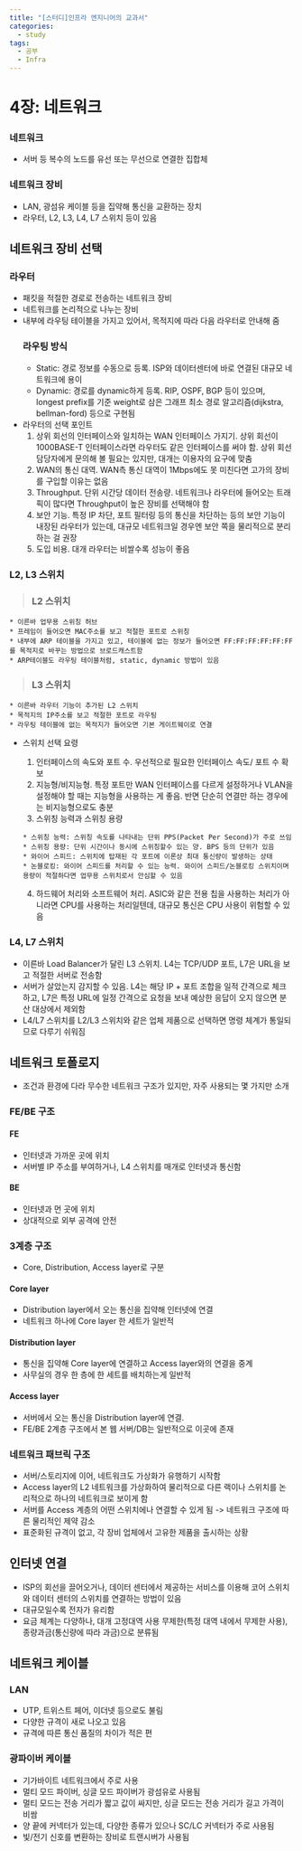 ```yaml
---
title: "[스터디]인프라 엔지니어의 교과서"
categories:
  - study
tags:
  - 공부
  - Infra
---
```

# 4장: 네트워크
### 네트워크
* 서버 등 복수의 노드를 유선 또는 무선으로 연결한 집합체
### 네트워크 장비
* LAN, 광섬유 케이블 등을 집약해 통신을 교환하는 장치
* 라우터, L2, L3, L4, L7 스위치 등이 있음

## 네트워크 장비 선택
### 라우터
* 패킷을 적절한 경로로 전송하는 네트워크 장비
* 네트워크를 논리적으로 나누는 장비
* 내부에 라우팅 테이블을 가지고 있어서, 목적지에 따라 다음 라우터로 안내해 줌
    ### 라우팅 방식
    * Static: 경로 정보를 수동으로 등록. ISP와 데이터센터에 바로 연결된 대규모 네트워크에 용이
    * Dynamic: 경로를 dynamic하게 등록. RIP, OSPF, BGP 등이 있으며, longest prefix를 기준 weight로 삼은 그래프 최소 경로 알고리즘(dijkstra, bellman-ford) 등으로 구현됨
* 라우터의 선택 포인트
    1. 상위 회선의 인터페이스와 일치하는 WAN 인터페이스 가지기. 상위 회선이 1000BASE-T 인터페이스라면 라우터도 같은 인터페이스를 써야 함. 상위 회선 담당자에게 문의해 볼 필요는 있지만, 대개는 이용자의 요구에 맞춤
    2. WAN의 통신 대역. WAN측 통신 대역이 1Mbps에도 못 미친다면 고가의 장비를 구입할 이유는 없음
    3. Throughput. 단위 시간당 데이터 전송량. 네트워크나 라우터에 들어오는 트래픽이 많다면 Throughput이 높은 장비를 선택해야 함
    4. 보안 기능. 특정 IP 차단, 포트 필터링 등의 통신을 차단하는 등의 보안 기능이 내장된 라우터가 있는데, 대규모 네트워크일 경우엔 보안 쪽을 물리적으로 분리하는 걸 권장
    5. 도입 비용. 대개 라우터는 비쌀수록 성능이 좋음

### L2, L3 스위치
>### L2 스위치
    * 이른바 업무용 스위칭 허브
    * 프레임이 들어오면 MAC주소를 보고 적절한 포트로 스위칭
    * 내부에 ARP 테이블을 가지고 있고, 테이블에 없는 정보가 들어오면 FF:FF:FF:FF:FF:FF를 목적지로 바꾸는 방법으로 브로드캐스트함
    * ARP테이블도 라우팅 테이블처럼, static, dynamic 방법이 있음
>### L3 스위치
    * 이른바 라우터 기능이 추가된 L2 스위치
    * 목적지의 IP주소를 보고 적절한 포트로 라우팅
    * 라우팅 테이블에 없는 목적지가 들어오면 기본 게이트웨이로 연결
* 스위치 선택 요령
    1. 인터페이스의 속도와 포트 수. 우선적으로 필요한 인터페이스 속도/ 포트 수 확보
    2. 지능형/비지능형. 특정 포트만 WAN 인터페이스를 다르게 설정하거나 VLAN을 설정해야 할 때는 지능형을 사용하는 게 좋음. 반면 단순히 연결만 하는 경우에는 비지능형으로도 충분
    3. 스위칭 능력과 스위칭 용량
      
      * 스위칭 능력: 스위칭 속도를 나타내는 단위 PPS(Packet Per Second)가 주로 쓰임
      * 스위칭 용량: 단위 시간이나 동시에 스위칭할수 있는 양. BPS 등의 단위가 있음
      * 와이어 스피드: 스위치에 탑재된 각 포트에 이론상 최대 통신량이 발생하는 상태
      * 논블로킹: 와이어 스피드를 처리할 수 있는 능력. 와이어 스피드/논블로킹 스위치이며 용량이 적절하다면 업무용 스위치로서 안심할 수 있음
    4. 하드웨어 처리와 소프트웨어 처리. ASIC와 같은 전용 칩을 사용하는 처리가 아니라면 CPU를 사용하는 처리일텐데, 대규모 통신은 CPU 사용이 위험할 수 있음

### L4, L7 스위치
* 이른바 Load Balancer가 달린 L3 스위치. L4는 TCP/UDP 포트, L7은 URL을 보고 적절한 서버로 전송함
* 서버가 살았는지 감지할 수 있음. L4는 해당 IP + 포트 조합을 일적 간격으로 체크하고, L7은 특정 URL에 일정 간격으로 요청을 보내 예상한 응답이 오지 않으면 분산 대상에서 제외함
* L4/L7 스위치를 L2/L3 스위치와 같은 업체 제품으로 선택하면 명령 체계가 통일되므로 다루기 쉬워짐

## 네트워크 토폴로지
* 조건과 환경에 다라 무수한 네트워크 구조가 있지만, 자주 사용되는 몇 가지만 소개
### FE/BE 구조
#### FE
* 인터넷과 가까운 곳에 위치
* 서버별 IP 주소를 부여하거나, L4 스위치를 매개로 인터넷과 통신함
#### BE
* 인터넷과 먼 곳에 위치
* 상대적으로 외부 공격에 안전

### 3계층 구조
* Core, Distribution, Access layer로 구분
#### Core layer
* Distribution layer에서 오는 통신을 집약해 인터넷에 연결
* 네트워크 하나에 Core layer 한 세트가 일반적
#### Distribution layer
* 통신을 집약해 Core layer에 연결하고 Access layer와의 연결을 중계
* 사무실의 경우 한 층에 한 세트를 배치하는게 일반적
#### Access layer
* 서버에서 오는 통신을 Distribution layer에 연결.
* FE/BE 2계층 구조에서 본 웹 서버/DB는 일반적으로 이곳에 존재

### 네트워크 패브릭 구조
* 서버/스토리지에 이어, 네트워크도 가상화가 유행하기 시작함
* Access layer의 L2 네트워크를 가상화하여 물리적으로 다른 랙이나 스위치를 논리적으로 하나의 네트워크로 보이게 함
* 서버를 Access 계층의 어떤 스위치에나 연결할 수 있게 됨 -> 네트워크 구조에 따른 물리적인 제약 감소
* 표준화된 규격이 없고, 각 장비 업체에서 고유한 제품을 출시하는 상황

## 인터넷 연결
* ISP의 회선을 끌어오거나, 데이터 센터에서 제공하는 서비스를 이용해 코어 스위치와 데이터 센터의 스위치를 연결하는 방법이 있음
* 대규모일수록 전자가 유리함
* 요금 체계는 다양하나, 대개 고정대역 사용 무제한(특정 대역 내에서 무제한 사용), 종량과금(통신량에 따라 과금)으로 분류됨

## 네트워크 케이블
### LAN
* UTP, 트위스트 페어, 이더넷 등으로도 불림
* 다양한 규격이 새로 나오고 있음
* 규격에 따른 통신 품질의 차이가 적은 편
### 광파이버 케이블
* 기가바이트 네트워크에서 주로 사용
* 멀티 모드 파이버, 싱글 모드 파이버가 광섬유로 사용됨
* 멀티 모드는 전송 거리가 짧고 값이 싸지만, 싱글 모드는 전송 거리가 길고 가격이 비쌈
* 양 끝에 커넥터가 있는데, 다양한 종류가 있으나 SC/LC 커넥터가 주로 사용됨
* 빛/전기 신호를 변환하는 장비로 트랜시버가 사용됨
    